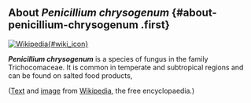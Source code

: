 About *Penicillium chrysogenum* {#about-penicillium-chrysogenum .first}
-------------------------------

[![Wikipedia](/img/wikipedia_logo_v2_en.png){#wiki_icon}](http://en.wikipedia.org/wiki/Penicillium_chrysogenum)

***Penicillium chrysogenum*** is a species of fungus in the family
Trichocomaceae. It is common in temperate and subtropical regions and
can be found on salted food products,

([Text](http://en.wikipedia.org/wiki/Penicillium_chrysogenum) and
[image](https://commons.wikimedia.org/wiki/File:Penicillium_notatum.jpg)
from [Wikipedia](http://en.wikipedia.org/), the free encyclopaedia.)
